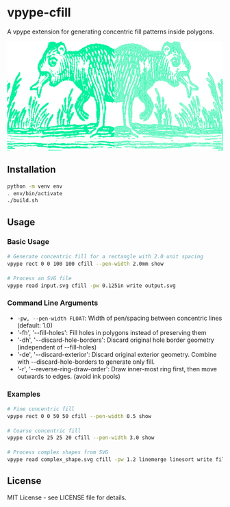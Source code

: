 # vpype-cfill

A vpype extension for generating concentric fill patterns inside polygons.

![Screenshot comparing input solid fill and resulting concentric fill](https://raw.githubusercontent.com/map-blasterson/vpype-cfill/main/doc/demo.png)

## Installation

```bash
python -m venv env
. env/bin/activate
./build.sh
```

## Usage

### Basic Usage

```bash
# Generate concentric fill for a rectangle with 2.0 unit spacing
vpype rect 0 0 100 100 cfill --pen-width 2.0mm show

# Process an SVG file
vpype read input.svg cfill -pw 0.125in write output.svg
```

### Command Line Arguments

- `-pw, --pen-width FLOAT`: Width of pen/spacing between concentric lines (default: 1.0)
-  '-fh', '--fill-holes': Fill holes in polygons instead of preserving them
-  '-dh', '--discard-hole-borders': Discard original hole border geometry (independent of --fill-holes)
-  '-de', '--discard-exterior': Discard original exterior geometry. Combine with --discard-hole-borders to generate only fill.
-  '-r', '--reverse-ring-draw-order': Draw inner-most ring first, then move outwards to edges. (avoid ink pools)

### Examples

```bash
# Fine concentric fill
vpype rect 0 0 50 50 cfill --pen-width 0.5 show

# Coarse concentric fill  
vpype circle 25 25 20 cfill --pen-width 3.0 show

# Process complex shapes from SVG
vpype read complex_shape.svg cfill -pw 1.2 linemerge linesort write filled_output.svg
```

## License

MIT License - see LICENSE file for details.

